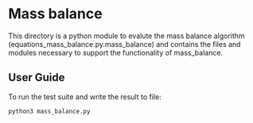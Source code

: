 # Mass balance

This directory is a python module to evalute the mass balance algorithm (equations_mass_balance.py.mass_balance) and contains the files and modules necessary to support the functionality of mass_balance. 

## User Guide

To run the test suite and write the result to file: 

```
python3 mass_balance.py
```

